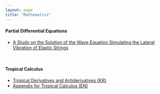 ```yaml
---
layout: page
title: "Mathematics"
---
```


#### Partial Differential Equations

* [A Study on the Solution of the Wave Equation Simulating the Lateral Vibration of Elastic Strings](/archive/mathematics/PDE-research-2023.pdf)

<br>

#### Tropical Calculus

* [Tropical Derivatives and Antiderivatives (KR)](/archive/mathematics/tropical-calculus-presentation.pdf)
* [Appendix for Tropical Calculus (EN)](/archive/mathematics/tropical-calculus-appendix.pdf)
